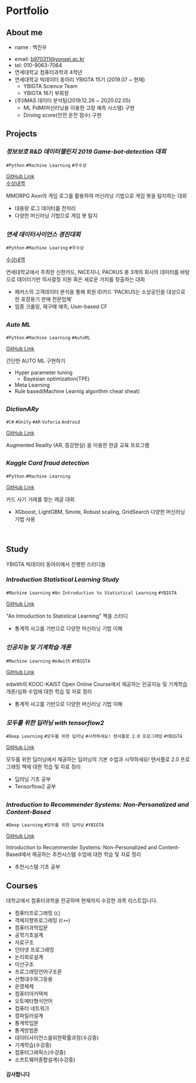 # Portfolio
## About me
- name : 백진우
* email: b970311@yonsei.ac.kr
* tel: 010-9063-7064
* 연세대학교 컴퓨터과학과 4학년
* 연세대학교 빅데이터 동아리 YBIGTA 15기 (2019.07 ~ 현재)
  * YBIGTA Science Team
  * YBIGTA 16기 부회장
* (주)IMAS 데이터 분석팀(2019.12.26 ~ 2020.02.05)
  * ML PdM(머신러닝을 이용한 고장 예측 시스템) 구현
  * Driving score(안전 운전 점수) 구현

## Projects

### _정보보호 R&D 데이터챌린지 2019 Game-bot-detection 대회_
`#Python` `#Machine Learning` `#우수상`

[GitHub Link](https://github.com/Nanjangpan/Game-bot-detection) <br>
[수상내역](https://www.kisis.or.kr/kisis/subIndex/282.do)


MMORPG Aion의 게임 로그를 활용하여 머신러닝 기법으로 게임 봇을 탐지하는 대회
- 대용량 로그 데이터를 전처리
- 다양한 머신러닝 기법으로 게임 봇 탐지
## 

### _연세 데이터사이언스 경진대회_
`#Python` `#Machine Learing` `#우수상`

[수상내역](https://www.yonsei.ac.kr/ocx/news.jsp?mode=view&ar_seq=20191227163929003093&sr_volume=625&list_mode=list&sr_site=S&pager.offset=9)

연세대학교에서 주최한 신한카드, NICE지니, PACKUS 총 3개의 회사의 데이터를 바탕으로 데이터기반 의사결정 지원 혹은 새로운 가치를 창출하는 대회
- 패커스의 고객데이터 분석을 통해 회원 ID카드
'PACKUS는 소상공인을 대상으로 한 포장용기 판매 전문업체'
- 업종 크롤링, 재구매 예측, User-based CF
##

### _Auto ML_ 
`#Python` `#Machine Learning` `#AutoML`

[GitHub Link](https://github.com/Nanjangpan/Auto_ML)

간단한 AUTO ML 구현하기
* Hyper parameter tuning
  * Bayesian optimization(TPE)
* Meta Learning
* Rule based(Machine Learnig algorithm cheat sheat)

##

### _DictionARy_ 
`#C#` `#Unity` `#AR` `Vuforia` `Android`

[GitHub Link](https://github.com/Nanjangpan/DictionARy)

Augmented Reality (AR, 증강현실) 을 이용한 한글 교육 프로그램

##

### _Kaggle Card fraud detection_ 
`#Python` `#Machine Learning` 

[GitHub Link](https://github.com/Nanjangpan/Project_Kaggle_Card_fraud_detection)

카드 사기 거래를 찾는 캐글 대회
- XGboost, LightGBM, Smote, Robust scaling, GridSearch 다양한 머신러닝 기법 사용
<br>

## Study 
YBIGTA 빅데이터 동아리에서 진행한 스터디들

### _Introduction Statistical Learning Study_
`#Machine Learning` `#An Introduction to Statistical Learning` `#YBIGTA`

[GitHub Link](https://github.com/Nanjangpan/ISL-Introduction-Statistical-Learning-Study) <br>

"An Introduction to Statistical Learning" 책을 스터디
- 통계적 사고를 기반으로 다양한 머신러닝 기법 이해
## 

### _인공지능 및 기계학습 개론_
`#Machine Learning` `#edwith` `#YBIGTA`

[GitHub Link](https://github.com/Nanjangpan/study_AI-ML) <br>

edwith의 KOOC-KAIST Open Online Course에서 제공하는 인공지능 및 기계학습 개론/심화 수업에 대한 학습 및 자료 정리
- 통계적 사고를 기반으로 다양한 머신러닝 기법 이해
## 

### _모두를 위한 딥러닝 with tensorflow2_
`#Deep Learning` `#모두를 위한 딥러닝` `#시작하세요! 텐서플로 2.0 프로그래밍` `#YBIGTA`

[GitHub Link](https://github.com/Nanjangpan/DeepLearningZeroToAll-tensorflow2) <br>

모두를 위한 딥러닝에서 제공하는 딥러닝의 기본 수업과 시작하세요! 텐서플로 2.0 프로그래밍 책에 대한 학습 및 자료 정리
- 딥러닝 기초 공부
- Tensorflow2 공부
## 

### _Introduction to Recommender Systems: Non-Personalized and Content-Based_
`#Deep Learning` `#모두를 위한 딥러닝` `#YBIGTA`

[GitHub Link](https://github.com/Nanjangpan/Introduction-to-Recommender-Systems-study) <br>

Introduction to Recommender Systems: Non-Personalized and Content-Based에서 제공하는 추천시스템 수업에 대한 학습 및 자료 정리
- 추천시스템 기초 공부
## 

## Courses
대학교에서 컴퓨터과학을 전공하며 현재까지 수강한 과목 리스트입니다.

- 컴퓨터프로그래밍 (`C`)
- 객체지향프로그래밍 (`C++`)
- 컴퓨터과학입문
- 공학기초설계
- 자료구조
- 인터넷 프로그래밍
- 논리회로설계
- 이산구조
- 프로그래밍언어구조론
- 선형대수와그응용
- 운영체제
- 컴퓨터아키텍쳐
- 오토메타형식언어
- 컴퓨터 네트워크
- 컴파일러설계
- 통계학입문
- 통계방법론
- 데이터사이언스를위한확률과정(수강중)
- 기계학습(수강중)
- 컴퓨터그래픽스(수강중)
- 소프트웨어종합설계(수강중)



#### 감사합니다
